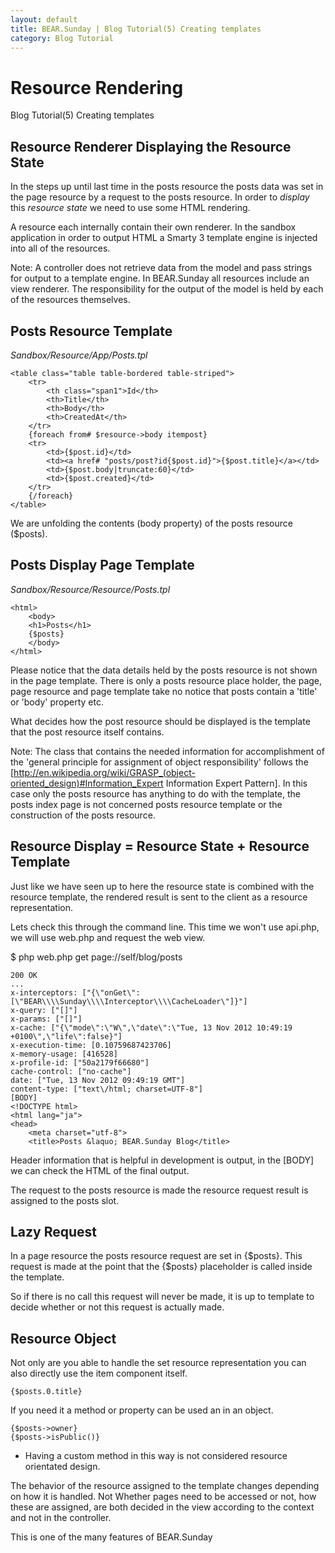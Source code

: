 ```yaml
---
layout: default
title: BEAR.Sunday | Blog Tutorial(5) Creating templates
category: Blog Tutorial
---
```


# Resource Rendering 

Blog Tutorial(5) Creating templates 

## Resource Renderer Displaying the Resource State 

In the steps up until last time in the posts resource the posts data was set in the page resource by a request to the posts resource. In order to *display* this *resource state* we need to use some HTML rendering.

A resource each internally contain their own renderer. In the sandbox application in order to output HTML a Smarty 3 template engine is injected into all of the resources.

  Note: A controller does not retrieve data from the model and pass strings for output to a template engine. In BEAR.Sunday all resources include an view renderer. The responsibility for the output of the model is held by each of the resources themselves.

## Posts Resource Template

*Sandbox/Resource/App/Posts.tpl*

```
<table class="table table-bordered table-striped">
    <tr>
        <th class="span1">Id</th>
        <th>Title</th>
        <th>Body</th>
        <th>CreatedAt</th>
    </tr>
    {foreach from# $resource->body itempost}
    <tr>
        <td>{$post.id}</td>
        <td><a href# "posts/post?id{$post.id}">{$post.title}</a></td>
        <td>{$post.body|truncate:60}</td>
        <td>{$post.created}</td>
    </tr>
    {/foreach}    
</table>    
```
We are unfolding the contents (body property) of the posts resource ($posts).

## Posts Display Page Template 

*Sandbox/Resource/Resource/Posts.tpl*

```
<html>
    <body>
    <h1>Posts</h1>
    {$posts}
    </body>
</html>
```

Please notice that the data details held by the posts resource is not shown in the page template. There is only a posts resource place holder, the page, page resource and page template take no notice that posts contain a 'title' or 'body' property etc.

What decides how the post resource should be displayed is the template that the post resource itself contains.

 Note: The class that contains the needed information for accomplishment of the 'general principle for assignment of object responsibility' follows the [http://en.wikipedia.org/wiki/GRASP_(object-oriented_design)#Information_Expert Information Expert Pattern]. In this case only the posts resource has anything to do with the template, the posts index page is not concerned posts resource template or the construction of the posts resource. 

## Resource Display = Resource State + Resource Template 

Just like we have seen up to here the resource state is combined with the resource template, the rendered result is sent to the client as a resource representation.

Lets check this through the command line. This time we won't use api.php, we will use web.php and request the web view.

$ php web.php get page://self/blog/posts

```
200 OK
...
x-interceptors: ["{\"onGet\":[\"BEAR\\\\Sunday\\\\Interceptor\\\\CacheLoader\"]}"]
x-query: ["[]"]
x-params: ["[]"]
x-cache: ["{\"mode\":\"W\",\"date\":\"Tue, 13 Nov 2012 10:49:19 +0100\",\"life\":false}"]
x-execution-time: [0.10759687423706]
x-memory-usage: [416528]
x-profile-id: ["50a2179f66680"]
cache-control: ["no-cache"]
date: ["Tue, 13 Nov 2012 09:49:19 GMT"]
content-type: ["text\/html; charset=UTF-8"]
[BODY]
<!DOCTYPE html>
<html lang="ja">
<head>
    <meta charset="utf-8">
    <title>Posts &laquo; BEAR.Sunday Blog</title>

```

Header information that is helpful in development is output, in the [BODY] we can check the HTML of the final output.

The request to the posts resource is made the resource request result is assigned to the posts slot.

## Lazy Request 

In a page resource the posts resource request are set in {$posts}. This request is made at the point that the {$posts} placeholder is called inside the template.

So if there is no call this request will never be made, it is up to template to decide whether or not this request is actually made.

## Resource Object 

Not only are you able to handle the set resource representation you can also directly use the item component itself.

```
{$posts.0.title}
```

If you need it a method or property can be used an in an object.

```
{$posts->owner}
{$posts->isPublic()}
```

* Having a custom method in this way is not considered resource orientated design. 

The behavior of the resource assigned to the template changes depending on how it is handled. Not Whether pages need to be accessed or not, how these are assigned, are both decided in the view according to the context and not in the controller.

This is one of the many features of BEAR.Sunday